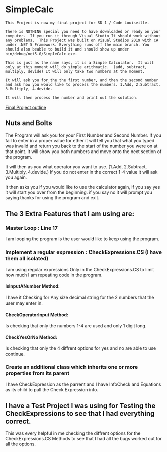 # SimpleCalc
```
This Project is now my final project for SD 1 / Code Louisville.  

There is NOTHING special you need to have downloaded or ready on your computer.  If you run it through Visual Studio It should work without any problems.  This Project was built on Visual Studios 2019 with C# under .NET 5 Framework. Everything runs off the main branch. You should also beable to build it and should show up under bin/debug/net5.0/SimpleCalc.exe. 

This is just as the name says, it is a Simple Calculator.  It will only at this moment will do simple arithmatic.  (add, subtract, multiply, devide) It will only take two numbers at the moment.  

It will ask you for the the first number, and then the second number and ask how you would like to process the numbers. 1.Add, 2.Subtract, 3.Multiply, 4.devide.

It will then process the number and print out the solution.  
```
[Final Project outline](https://docs.google.com/document/d/1tY20mxteNcUFE3CjzzszfNaBJskcpmstoqgj5khVA5M/edit?usp=sharing)
## Nuts and Bolts

The Program will ask you for your First Number and Second Number.  If you fail to enter in a proper value for ether it will tell you that what you typed was invalid and return you back to the start of the number you were on at that point. It will show you both numbers and move onto the next section of the program.

It will then as you what operator you want to use.  (1.Add, 2.Subtract, 3.Multiply, 4.devide.) If you do not enter in the correct 1-4 value it will ask you again.

It then asks you if you would like to use the calculator again, If you say yes it will start you over from the beginning. if you say no it will prompt you saying thanks for using the program and exit.


## The 3 Extra Features that I am using are:

### Master Loop : Line 17
I am looping the program is the user would like to keep using the program.

### Implement a regular expression : CheckExpressions.CS (I have them all isolated)
I am using regular expressions Only in the CheckExpressions.CS to limit how much I am repeating code in the program.  

#### IsInputANumber Method:
I have it Checking for Any size decimal string for the 2 numbers that the user may enter in.

#### CheckOperatorInput Method:
Is checking that only the numbers 1-4 are used and only 1 digit long.

#### CheckYesOrNo Method:
Is checking that only the 4 diffrent options for yes and no are able to use continue.

### Create an additional class which inherits one or more properties from its parent
I have CheckExpression as the parrent and I have InfoCheck and Equations as its child to pull the Check Expression info.

## I have a Test Project I was using for Testing the CheckExpressions to see that I had everything correct.
This was every helpful in me checking the diffrent options for the CheckExpressions.CS Methods to see that I had all the bugs worked out for all the options. 

